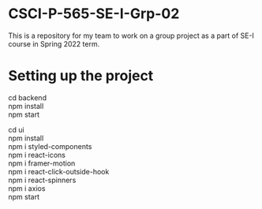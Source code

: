 # CSCI-P-565-SE-I-Grp-02
This is a repository for my team to work on a group project as a part of SE-I course in Spring 2022 term.

# Setting up the project
cd backend </br>
npm install </br>
npm start </br>

cd ui </br>
npm install </br>
npm i styled-components </br>
npm i react-icons </br>
npm i framer-motion </br>
npm i react-click-outside-hook </br>
npm i react-spinners </br>
npm i axios </br>
npm start </br>
